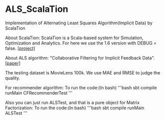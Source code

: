 # ALS_ScalaTion
Implementation of Alternating Least Squares Algorithm(Implicit Data) by ScalaTion

About ScalaTion:
ScalaTion is a Scala-based system for Simulation, Optimization and Analytics. For here we use the 1.6 version with DEBUG = false. [[project]](http://cobweb.cs.uga.edu/~jam/scalation.html)

About ALS algorithm:
"Collaborative Filtering for Implicit Feedback Data". [[paper]](http://yifanhu.net/PUB/cf.pdf)  

The testing dataset is MovieLens 100k. We use MAE and RMSE to judge the quality.

For recommender algorithm:
To run the code:(In bash)
'''bash
sbt 
compile 
runMain CFRecommenderTest
'''

Also you can just run ALSTest, and that is a pure object for Matrix Factorization:
To run the code:(In bash)
'''bash
sbt 
compile 
runMain ALSTest
'''
